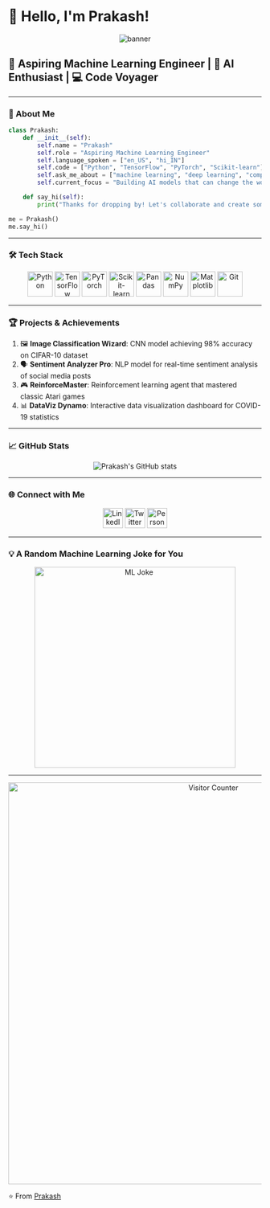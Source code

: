 # 👋 Hello, I'm Prakash! 

<div align="center">
  <img src="/api/placeholder/800/200" alt="banner" />
</div>

## 🚀 Aspiring Machine Learning Engineer | 🤖 AI Enthusiast | 💻 Code Voyager

---

### 🧠 About Me

```python
class Prakash:
    def __init__(self):
        self.name = "Prakash"
        self.role = "Aspiring Machine Learning Engineer"
        self.language_spoken = ["en_US", "hi_IN"]
        self.code = ["Python", "TensorFlow", "PyTorch", "Scikit-learn"]
        self.ask_me_about = ["machine learning", "deep learning", "computer vision", "data science"]
        self.current_focus = "Building AI models that can change the world"

    def say_hi(self):
        print("Thanks for dropping by! Let's collaborate and create something amazing together.")

me = Prakash()
me.say_hi()
```

---

### 🛠 Tech Stack

<p align="center">
  <img src="/api/placeholder/50/50" alt="Python" width="50" height="50"/>
  <img src="/api/placeholder/50/50" alt="TensorFlow" width="50" height="50"/>
  <img src="/api/placeholder/50/50" alt="PyTorch" width="50" height="50"/>
  <img src="/api/placeholder/50/50" alt="Scikit-learn" width="50" height="50"/>
  <img src="/api/placeholder/50/50" alt="Pandas" width="50" height="50"/>
  <img src="/api/placeholder/50/50" alt="NumPy" width="50" height="50"/>
  <img src="/api/placeholder/50/50" alt="Matplotlib" width="50" height="50"/>
  <img src="/api/placeholder/50/50" alt="Git" width="50" height="50"/>
</p>

---

### 🏆 Projects & Achievements

1. 🖼 **Image Classification Wizard**: CNN model achieving 98% accuracy on CIFAR-10 dataset
2. 🗣 **Sentiment Analyzer Pro**: NLP model for real-time sentiment analysis of social media posts
3. 🎮 **ReinforceMaster**: Reinforcement learning agent that mastered classic Atari games
4. 📊 **DataViz Dynamo**: Interactive data visualization dashboard for COVID-19 statistics

---

### 📈 GitHub Stats

<div align="center">
  <img src="/api/placeholder/400/200" alt="Prakash's GitHub stats" />
</div>

---

### 🌐 Connect with Me

<p align="center">
  <a href="https://www.linkedin.com/in/prakash" target="_blank"><img src="/api/placeholder/40/40" alt="LinkedIn" width="40" height="40"/></a>
  <a href="https://twitter.com/prakash" target="_blank"><img src="/api/placeholder/40/40" alt="Twitter" width="40" height="40"/></a>
  <a href="https://prakash.dev" target="_blank"><img src="/api/placeholder/40/40" alt="Personal Website" width="40" height="40"/></a>
</p>

---

### 💡 A Random Machine Learning Joke for You

<div align="center">
  <img src="/api/placeholder/400/200" alt="ML Joke" width="400"/>
</div>

---

<div align="center">
  <img src="/api/placeholder/800/100" alt="Visitor Counter" width="800"/>
</div>

⭐️ From [Prakash](https://github.com/prakash)
